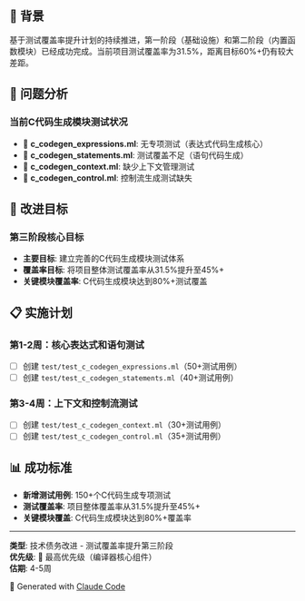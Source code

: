 ## 🎯 背景

基于测试覆盖率提升计划的持续推进，第一阶段（基础设施）和第二阶段（内置函数模块）已经成功完成。当前项目测试覆盖率为31.5%，距离目标60%+仍有较大差距。

## 🚨 问题分析

### 当前C代码生成模块测试状况
- 🔴 **c_codegen_expressions.ml**: 无专项测试（表达式代码生成核心）
- 🔴 **c_codegen_statements.ml**: 测试覆盖不足（语句代码生成）
- 🔴 **c_codegen_context.ml**: 缺少上下文管理测试
- 🔴 **c_codegen_control.ml**: 控制流生成测试缺失

## 🎯 改进目标

### 第三阶段核心目标
- **主要目标**: 建立完善的C代码生成模块测试体系
- **覆盖率目标**: 将项目整体测试覆盖率从31.5%提升至45%+
- **关键模块覆盖率**: C代码生成模块达到80%+测试覆盖

## 📋 实施计划

### 第1-2周：核心表达式和语句测试
- [ ] 创建 `test/test_c_codegen_expressions.ml`（50+测试用例）
- [ ] 创建 `test/test_c_codegen_statements.ml`（40+测试用例）

### 第3-4周：上下文和控制流测试
- [ ] 创建 `test/test_c_codegen_context.ml`（30+测试用例）
- [ ] 创建 `test/test_c_codegen_control.ml`（35+测试用例）

## 📊 成功标准

- **新增测试用例**: 150+个C代码生成专项测试
- **测试覆盖率**: 项目整体覆盖率从31.5%提升至45%+
- **关键模块覆盖**: C代码生成模块达到80%+覆盖率

---

**类型**: 技术债务改进 - 测试覆盖率提升第三阶段  
**优先级**: 🔴 最高优先级（编译器核心组件）  
**估期**: 4-5周  

🤖 Generated with [Claude Code](https://claude.ai/code)